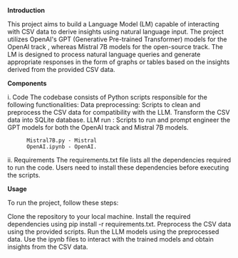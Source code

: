 **Introduction**

This project aims to build a Language Model (LM) capable of interacting with CSV data to derive insights using natural language input. The project utilizes OpenAI's GPT (Generative Pre-trained Transformer) models for  the OpenAI track , whereas Mistral 7B models for the open-source track. The LM is designed to process natural language queries and generate appropriate responses in the form of graphs or tables based on the insights derived from the provided CSV data.

**Components**

  i. Code
The codebase consists of Python scripts responsible for the following functionalities:
Data preprocessing: Scripts to clean and preprocess the CSV data for compatibility with the LLM. Transform the CSV data into SQLite database.
LLM run : Scripts to run and prompt engineer the GPT models for both the OpenAI track and Mistral 7B models.
          
          Mistral7B.py - Mistral 
          OpenAI.ipynb - OpenAI.


  ii. Requirements
The requirements.txt file lists all the dependencies required to run the code. Users need to install these dependencies before executing the scripts.



**Usage**

To run the project, follow these steps:

Clone the repository to your local machine.
Install the required dependencies using pip install -r requirements.txt.
Preprocess the CSV data using the provided scripts.
Run the LLM models using the preprocessed data.
Use the ipynb files to interact with the trained models and obtain insights from the CSV data.










